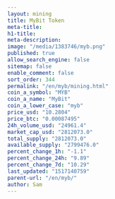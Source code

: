 ```yaml
---
layout: mining
title: MyBit Token
meta-title: 
h1-title: 
meta-description: 
image: "/media/1383746/myb.png"
published: true
allow_search_engine: false
sitemap: false
enable_comment: false
sort_order: 344
permalink: "/en/myb/mining.html"
coin_a_symbol: "MYB"
coin_a_name: "MyBit"
coin_a_lower_case: "myb"
price_usd: "10.2804"
price_btc: "0.00087495"
24h_volume_usd: "24961.4"
market_cap_usd: "2812073.0"
total_supply: "2812073.0"
available_supply: "2799476.0"
percent_change_1h: "-1.1"
percent_change_24h: "9.89"
percent_change_7d: "10.29"
last_updated: "1517140759"
parent-url: "/en/myb/"
author: Sam
---
```


